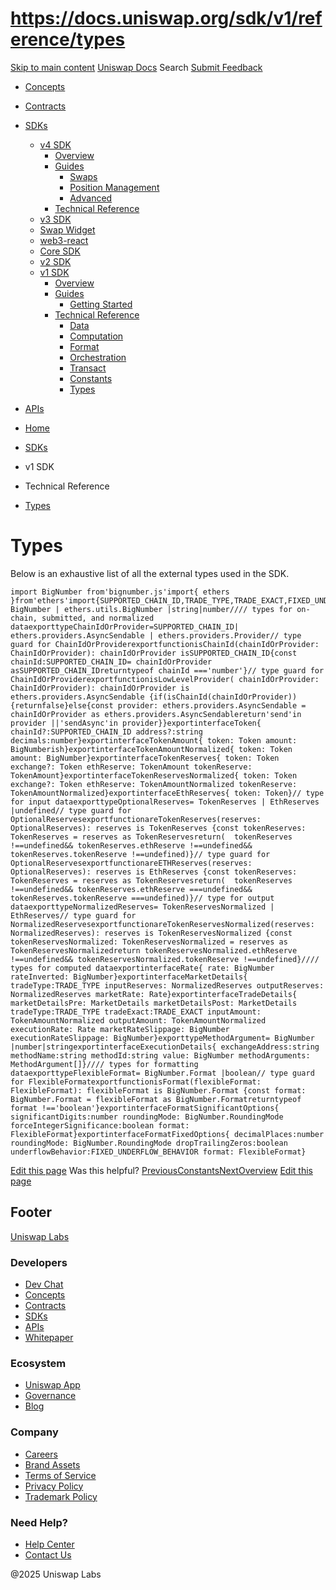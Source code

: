 # https://docs.uniswap.org/sdk/v1/reference/types

[Skip to main content](https://docs.uniswap.org/sdk/v1/reference/types#__docusaurus_skipToContent_fallback)
[Uniswap Docs](https://docs.uniswap.org/)
Search
[Submit Feedback](https://docs.google.com/forms/d/e/1FAIpQLSdjSkZam8KiatL9XACRVxCHjDJjaPGbls77PCXDKFn4JwykXg/viewform)
  * [Concepts](https://docs.uniswap.org/concepts/overview)
  * [Contracts](https://docs.uniswap.org/contracts/v4/overview)
  * [SDKs](https://docs.uniswap.org/sdk/v4/overview)
    * [v4 SDK](https://docs.uniswap.org/sdk/v4/overview)
      * [Overview](https://docs.uniswap.org/sdk/v4/overview)
      * [Guides](https://docs.uniswap.org/sdk/v4/guides/swaps/quoting)
        * [Swaps](https://docs.uniswap.org/sdk/v4/guides/swaps/quoting)
        * [Position Management](https://docs.uniswap.org/sdk/v4/guides/liquidity/position-minting)
        * [Advanced](https://docs.uniswap.org/sdk/v4/guides/advanced/pool-data)
      * [Technical Reference](https://docs.uniswap.org/sdk/v4/reference/overview)
    * [v3 SDK](https://docs.uniswap.org/sdk/v3/overview)
    * [Swap Widget](https://docs.uniswap.org/sdk/swap-widget/overview)
    * [web3-react](https://docs.uniswap.org/sdk/web3-react/overview)
    * [Core SDK](https://docs.uniswap.org/sdk/core/overview)
    * [v2 SDK](https://docs.uniswap.org/sdk/v2/overview)
    * [v1 SDK](https://docs.uniswap.org/sdk/v1/overview)
      * [Overview](https://docs.uniswap.org/sdk/v1/overview)
      * [Guides](https://docs.uniswap.org/sdk/v1/guides/getting-started)
        * [Getting Started](https://docs.uniswap.org/sdk/v1/guides/getting-started)
      * [Technical Reference](https://docs.uniswap.org/sdk/v1/reference/data)
        * [Data](https://docs.uniswap.org/sdk/v1/reference/data)
        * [Computation](https://docs.uniswap.org/sdk/v1/reference/computation)
        * [Format](https://docs.uniswap.org/sdk/v1/reference/format)
        * [Orchestration](https://docs.uniswap.org/sdk/v1/reference/orchestration)
        * [Transact](https://docs.uniswap.org/sdk/v1/reference/transact)
        * [Constants](https://docs.uniswap.org/sdk/v1/reference/constants)
        * [Types](https://docs.uniswap.org/sdk/v1/reference/types)
  * [APIs](https://docs.uniswap.org/api/subgraph/overview)


  * [Home](https://docs.uniswap.org/)
  * [SDKs](https://docs.uniswap.org/sdk/v4/overview)
  * v1 SDK
  * Technical Reference
  * [Types](https://docs.uniswap.org/sdk/v1/reference/types)


# Types
Below is an exhaustive list of all the external types used in the SDK.
```
import BigNumber from'bignumber.js'import{ ethers }from'ethers'import{SUPPORTED_CHAIN_ID,TRADE_TYPE,TRADE_EXACT,FIXED_UNDERFLOW_BEHAVIOR}from'./constants'exporttypeBigNumberish= BigNumber | ethers.utils.BigNumber |string|number//// types for on-chain, submitted, and normalized dataexporttypeChainIdOrProvider=SUPPORTED_CHAIN_ID| ethers.providers.AsyncSendable | ethers.providers.Provider// type guard for ChainIdOrProviderexportfunctionisChainId(chainIdOrProvider: ChainIdOrProvider): chainIdOrProvider isSUPPORTED_CHAIN_ID{const chainId:SUPPORTED_CHAIN_ID= chainIdOrProvider asSUPPORTED_CHAIN_IDreturntypeof chainId ==='number'}// type guard for ChainIdOrProviderexportfunctionisLowLevelProvider( chainIdOrProvider: ChainIdOrProvider): chainIdOrProvider is ethers.providers.AsyncSendable {if(isChainId(chainIdOrProvider)){returnfalse}else{const provider: ethers.providers.AsyncSendable = chainIdOrProvider as ethers.providers.AsyncSendablereturn'send'in provider ||'sendAsync'in provider}}exportinterfaceToken{ chainId?:SUPPORTED_CHAIN_ID address?:string decimals:number}exportinterfaceTokenAmount{ token: Token amount: BigNumberish}exportinterfaceTokenAmountNormalized{ token: Token amount: BigNumber}exportinterfaceTokenReserves{ token: Token exchange?: Token ethReserve: TokenAmount tokenReserve: TokenAmount}exportinterfaceTokenReservesNormalized{ token: Token exchange?: Token ethReserve: TokenAmountNormalized tokenReserve: TokenAmountNormalized}exportinterfaceEthReserves{ token: Token}// type for input dataexporttypeOptionalReserves= TokenReserves | EthReserves |undefined// type guard for OptionalReservesexportfunctionareTokenReserves(reserves: OptionalReserves): reserves is TokenReserves {const tokenReserves: TokenReserves = reserves as TokenReservesreturn(  tokenReserves !==undefined&& tokenReserves.ethReserve !==undefined&& tokenReserves.tokenReserve !==undefined)}// type guard for OptionalReservesexportfunctionareETHReserves(reserves: OptionalReserves): reserves is EthReserves {const tokenReserves: TokenReserves = reserves as TokenReservesreturn(  tokenReserves !==undefined&& tokenReserves.ethReserve ===undefined&& tokenReserves.tokenReserve ===undefined)}// type for output dataexporttypeNormalizedReserves= TokenReservesNormalized | EthReserves// type guard for NormalizedReservesexportfunctionareTokenReservesNormalized(reserves: NormalizedReserves): reserves is TokenReservesNormalized {const tokenReservesNormalized: TokenReservesNormalized = reserves as TokenReservesNormalizedreturn tokenReservesNormalized.ethReserve !==undefined&& tokenReservesNormalized.tokenReserve !==undefined}//// types for computed dataexportinterfaceRate{ rate: BigNumber rateInverted: BigNumber}exportinterfaceMarketDetails{ tradeType:TRADE_TYPE inputReserves: NormalizedReserves outputReserves: NormalizedReserves marketRate: Rate}exportinterfaceTradeDetails{ marketDetailsPre: MarketDetails marketDetailsPost: MarketDetails tradeType:TRADE_TYPE tradeExact:TRADE_EXACT inputAmount: TokenAmountNormalized outputAmount: TokenAmountNormalized executionRate: Rate marketRateSlippage: BigNumber executionRateSlippage: BigNumber}exporttypeMethodArgument= BigNumber |number|stringexportinterfaceExecutionDetails{ exchangeAddress:string methodName:string methodId:string value: BigNumber methodArguments: MethodArgument[]}//// types for formatting dataexporttypeFlexibleFormat= BigNumber.Format |boolean// type guard for FlexibleFormatexportfunctionisFormat(flexibleFormat: FlexibleFormat): flexibleFormat is BigNumber.Format {const format: BigNumber.Format = flexibleFormat as BigNumber.Formatreturntypeof format !=='boolean'}exportinterfaceFormatSignificantOptions{ significantDigits:number roundingMode: BigNumber.RoundingMode forceIntegerSignificance:boolean format: FlexibleFormat}exportinterfaceFormatFixedOptions{ decimalPlaces:number roundingMode: BigNumber.RoundingMode dropTrailingZeros:boolean underflowBehavior:FIXED_UNDERFLOW_BEHAVIOR format: FlexibleFormat}
```

[Edit this page](https://github.com/uniswap/uniswap-docs/tree/main/docs/sdk/v1/reference/08-types.md)
Was this helpful?
[PreviousConstants](https://docs.uniswap.org/sdk/v1/reference/constants)[NextOverview](https://docs.uniswap.org/api/subgraph/overview)
[Edit this page](https://github.com/uniswap/uniswap-docs/tree/main/docs/sdk/v1/reference/08-types.md)
## Footer
[Uniswap Labs](https://docs.uniswap.org/)
### Developers
  * [Dev Chat](https://discord.com/invite/uniswap)
  * [Concepts](https://docs.uniswap.org/concepts/overview)
  * [Contracts](https://docs.uniswap.org/contracts/v4/overview)
  * [SDKs](https://docs.uniswap.org/sdk/v4/overview)
  * [APIs](https://docs.uniswap.org/api/subgraph/overview)
  * [Whitepaper](https://app.uniswap.org/whitepaper-v4.pdf)


### Ecosystem
  * [Uniswap App](https://app.uniswap.org/)
  * [Governance](https://www.uniswapfoundation.org/governance)
  * [Blog](https://blog.uniswap.org/)


### Company
  * [Careers](https://boards.greenhouse.io/uniswaplabs)
  * [Brand Assets](https://github.com/Uniswap/brand-assets/raw/main/Uniswap%20Brand%20Assets.zip)
  * [Terms of Service](https://support.uniswap.org/hc/en-us/articles/30935100859661-Uniswap-Labs-Terms-of-Service)
  * [Privacy Policy](https://support.uniswap.org/hc/en-us/articles/30934457771405-Uniswap-Labs-Privacy-Policy)
  * [Trademark Policy](https://support.uniswap.org/hc/en-us/articles/30934762216973-Uniswap-Labs-Trademark-Guidelines)


### Need Help?
  * [Help Center](https://support.uniswap.org/)
  * [Contact Us](https://support.uniswap.org/hc/en-us/requests/new)


@2025 Uniswap Labs
[](https://github.com/uniswap/uniswap-docs)[](https://twitter.com/Uniswap)[](https://discord.com/invite/uniswap)
